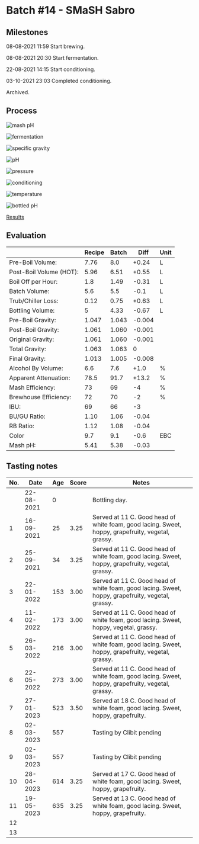 # Batch #14 - SMaSH Sabro

## Milestones

08-08-2021 11:59 Start brewing.

08-08-2021 20:30 Start fermentation.

22-08-2021 14:15 Start conditioning.

03-10-2021 23:03 Completed conditioning.

Archived.

## Process

![mash pH](mash_ph.png)

![fermentation](fermentation.png)

![specific gravity](gravity.png)

![pH](ph.png)

![pressure](pressure.png)

![conditioning](conditioning.png)

![temperature](temperature.png)

![bottled pH](bottled_ph.png)

[Results](./Batch_14_SMaSH_Sabro_results.pdf)

## Evaluation

|                         | Recipe | Batch | Diff   | Unit |
|-------------------------|--------|-------|--------|------|
| Pre-Boil Volume:        | 7.76   | 8.0   | +0.24  | L    |
| Post-Boil Volume (HOT): | 5.96   | 6.51  | +0.55  | L    |
| Boil Off per Hour:      | 1.8    | 1.49  | -0.31  | L    |
| Batch Volume:           | 5.6    | 5.5   | -0.1   | L    |
| Trub/Chiller Loss:      | 0.12   | 0.75  | +0.63  | L    |
| Bottling Volume:        | 5      | 4.33  | -0.67  | L    |
| Pre-Boil Gravity:       | 1.047  | 1.043 | -0.004 |      |
| Post-Boil Gravity:      | 1.061  | 1.060 | -0.001 |      |
| Original Gravity:       | 1.061  | 1.060 | -0.001 |      |
| Total Gravity:          | 1.063  | 1.063 |  0     |      |
| Final Gravity:          | 1.013  | 1.005 | -0.008 |      |
| Alcohol By Volume:      | 6.6    | 7.6   | +1.0   | %    |
| Apparent Attenuation:   | 78.5   | 91.7  | +13.2  | %    |
| Mash Efficiency:        | 73     | 69    | -4     | %    |
| Brewhouse Efficiency:   | 72     | 70    | -2     | %    |
| IBU:                    | 69     | 66    | -3     |      |
| BU/GU Ratio:            | 1.10   | 1.06  | -0.04  |      |
| RB Ratio:               | 1.12   | 1.08  | -0.04  |      |
| Color                   | 9.7    | 9.1   | -0.6   | EBC  |
| Mash pH:                | 5.41   | 5.38  | -0.03  |      |

## Tasting notes

| No. | Date       | Age | Score | Notes |
|-----|------------|-----|-------|-------|
|     | 22-08-2021 |   0 |       | Bottling day. |
|   1 | 16-09-2021 |  25 |  3.25 | Served at 11 C. Good head of white foam, good lacing. Sweet, hoppy, grapefruity, vegetal, grassy. |
|   2 | 25-09-2021 |  34 |  3.25 | Served at 11 C. Good head of white foam, good lacing. Sweet, hoppy, grapefruity, vegetal, grassy. |
|   3 | 22-01-2022 | 153 |  3.00 | Served at 11 C. Good head of white foam, good lacing. Sweet, hoppy, grapefruity, vegetal, grassy. |
|   4 | 11-02-2022 | 173 |  3.00 | Served at 11 C. Good head of white foam, good lacing. Sweet, hoppy, vegetal, grassy. |
|   5 | 26-03-2022 | 216 |  3.00 | Served at 11 C. Good head of white foam, good lacing. Sweet, hoppy, grapefruity, vegetal, grassy. |
|   6 | 22-05-2022 | 273 |  3.00 | Served at 11 C. Good head of white foam, good lacing. Sweet, hoppy, grapefruity, vegetal, grassy. |
|   7 | 27-01-2023 | 523 |  3.50 | Served at 18 C. Good head of white foam, good lacing. Sweet, hoppy, grapefruity. |
|   8 | 02-03-2023 | 557 |       | Tasting by Clibit pending |
|   9 | 02-03-2023 | 557 |       | Tasting by Clibit pending |
|  10 | 28-04-2023 | 614 |  3.25 | Served at 17 C. Good head of white foam, good lacing. Sweet, hoppy, grapefruity. |
|  11 | 19-05-2023 | 635 |  3.25 | Served at 13 C. Good head of white foam, good lacing. Sweet, hoppy, grapefruity. |
|  12 |            |     |       |  |
|  13 |            |     |       |  |

